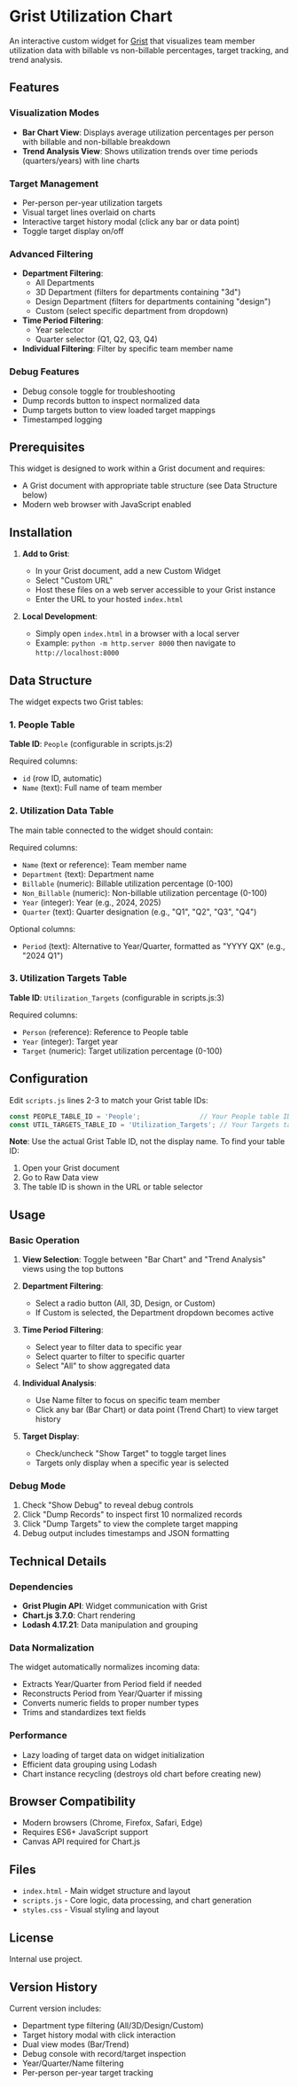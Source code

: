 # Grist Utilization Chart

An interactive custom widget for [Grist](https://www.getgrist.com/) that visualizes team member utilization data with billable vs non-billable percentages, target tracking, and trend analysis.

## Features

### Visualization Modes
- **Bar Chart View**: Displays average utilization percentages per person with billable and non-billable breakdown
- **Trend Analysis View**: Shows utilization trends over time periods (quarters/years) with line charts

### Target Management
- Per-person per-year utilization targets
- Visual target lines overlaid on charts
- Interactive target history modal (click any bar or data point)
- Toggle target display on/off

### Advanced Filtering
- **Department Filtering**:
  - All Departments
  - 3D Department (filters for departments containing "3d")
  - Design Department (filters for departments containing "design")
  - Custom (select specific department from dropdown)
- **Time Period Filtering**:
  - Year selector
  - Quarter selector (Q1, Q2, Q3, Q4)
- **Individual Filtering**: Filter by specific team member name

### Debug Features
- Debug console toggle for troubleshooting
- Dump records button to inspect normalized data
- Dump targets button to view loaded target mappings
- Timestamped logging

## Prerequisites

This widget is designed to work within a Grist document and requires:
- A Grist document with appropriate table structure (see Data Structure below)
- Modern web browser with JavaScript enabled

## Installation

1. **Add to Grist**:
   - In your Grist document, add a new Custom Widget
   - Select "Custom URL"
   - Host these files on a web server accessible to your Grist instance
   - Enter the URL to your hosted `index.html`

2. **Local Development**:
   - Simply open `index.html` in a browser with a local server
   - Example: `python -m http.server 8000` then navigate to `http://localhost:8000`

## Data Structure

The widget expects two Grist tables:

### 1. People Table
**Table ID**: `People` (configurable in scripts.js:2)

Required columns:
- `id` (row ID, automatic)
- `Name` (text): Full name of team member

### 2. Utilization Data Table
The main table connected to the widget should contain:

Required columns:
- `Name` (text or reference): Team member name
- `Department` (text): Department name
- `Billable` (numeric): Billable utilization percentage (0-100)
- `Non_Billable` (numeric): Non-billable utilization percentage (0-100)
- `Year` (integer): Year (e.g., 2024, 2025)
- `Quarter` (text): Quarter designation (e.g., "Q1", "Q2", "Q3", "Q4")

Optional columns:
- `Period` (text): Alternative to Year/Quarter, formatted as "YYYY QX" (e.g., "2024 Q1")

### 3. Utilization Targets Table
**Table ID**: `Utilization_Targets` (configurable in scripts.js:3)

Required columns:
- `Person` (reference): Reference to People table
- `Year` (integer): Target year
- `Target` (numeric): Target utilization percentage (0-100)

## Configuration

Edit `scripts.js` lines 2-3 to match your Grist table IDs:

```javascript
const PEOPLE_TABLE_ID = 'People';               // Your People table ID
const UTIL_TARGETS_TABLE_ID = 'Utilization_Targets'; // Your Targets table ID
```

**Note**: Use the actual Grist Table ID, not the display name. To find your table ID:
1. Open your Grist document
2. Go to Raw Data view
3. The table ID is shown in the URL or table selector

## Usage

### Basic Operation

1. **View Selection**: Toggle between "Bar Chart" and "Trend Analysis" views using the top buttons

2. **Department Filtering**:
   - Select a radio button (All, 3D, Design, or Custom)
   - If Custom is selected, the Department dropdown becomes active

3. **Time Period Filtering**:
   - Select year to filter data to specific year
   - Select quarter to filter to specific quarter
   - Select "All" to show aggregated data

4. **Individual Analysis**:
   - Use Name filter to focus on specific team member
   - Click any bar (Bar Chart) or data point (Trend Chart) to view target history

5. **Target Display**:
   - Check/uncheck "Show Target" to toggle target lines
   - Targets only display when a specific year is selected

### Debug Mode

1. Check "Show Debug" to reveal debug controls
2. Click "Dump Records" to inspect first 10 normalized records
3. Click "Dump Targets" to view the complete target mapping
4. Debug output includes timestamps and JSON formatting

## Technical Details

### Dependencies
- **Grist Plugin API**: Widget communication with Grist
- **Chart.js 3.7.0**: Chart rendering
- **Lodash 4.17.21**: Data manipulation and grouping

### Data Normalization
The widget automatically normalizes incoming data:
- Extracts Year/Quarter from Period field if needed
- Reconstructs Period from Year/Quarter if missing
- Converts numeric fields to proper number types
- Trims and standardizes text fields

### Performance
- Lazy loading of target data on widget initialization
- Efficient data grouping using Lodash
- Chart instance recycling (destroys old chart before creating new)

## Browser Compatibility

- Modern browsers (Chrome, Firefox, Safari, Edge)
- Requires ES6+ JavaScript support
- Canvas API required for Chart.js

## Files

- `index.html` - Main widget structure and layout
- `scripts.js` - Core logic, data processing, and chart generation
- `styles.css` - Visual styling and layout

## License

Internal use project.

## Version History

Current version includes:
- Department type filtering (All/3D/Design/Custom)
- Target history modal with click interaction
- Dual view modes (Bar/Trend)
- Debug console with record/target inspection
- Year/Quarter/Name filtering
- Per-person per-year target tracking
